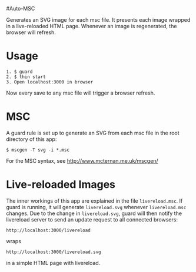 #Auto-MSC

Generates an SVG image for each msc file. It presents each image wrapped in a live-reloaded HTML page. Whenever an image is regenerated, the browser will refresh.

# Usage

    1. $ guard
    2. $ thin start
    3. Open localhost:3000 in browser

Now every save to any msc file will trigger a browser refresh.

# MSC

A guard rule is set up to generate an SVG from each msc file in the root directory of this app:

	$ mscgen -T svg -i *.msc

For the MSC syntax, see http://www.mcternan.me.uk/mscgen/

# Live-reloaded Images

The inner workings of this app are explained in the file `livereload.msc`. If guard is running, it will generate `livereload.svg` whenever `livereload.msc` changes. Due to the change in `livereload.svg`, guard will then notify the livereload server to send an update request to all connected browsers:

	http://localhost:3000/livereload

wraps

	http://localhost:3000/livereload.svg

in a simple HTML page with livereload.
